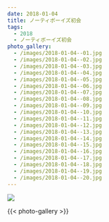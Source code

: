 ```yaml
---
date: 2018-01-04
title: ノーティボーイズ初会
tags:
  - 2018
  - ノーティボーイズ初会
photo_gallery:
  - /images/2018-01-04--01.jpg
  - /images/2018-01-04--02.jpg
  - /images/2018-01-04--03.jpg
  - /images/2018-01-04--04.jpg
  - /images/2018-01-04--05.jpg
  - /images/2018-01-04--06.jpg
  - /images/2018-01-04--07.jpg
  - /images/2018-01-04--08.jpg
  - /images/2018-01-04--09.jpg
  - /images/2018-01-04--10.jpg
  - /images/2018-01-04--11.jpg
  - /images/2018-01-04--12.jpg
  - /images/2018-01-04--13.jpg
  - /images/2018-01-04--14.jpg
  - /images/2018-01-04--15.jpg
  - /images/2018-01-04--16.jpg
  - /images/2018-01-04--17.jpg
  - /images/2018-01-04--18.jpg
  - /images/2018-01-04--19.jpg
  - /images/2018-01-04--20.jpg
---
```


![](/images/2018-01-04--main.jpg)

{{< photo-gallery >}}
